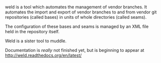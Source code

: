 weld is a tool which automates the management of vendor branches. It automates the import and export of vendor branches to and from vendor git repositories (called bases) in units of whole directories (called seams).

The configuration of these bases and seams is managed by an XML file held in the repository itself.

Weld is a sister tool to muddle.

Documentation is _really_ not finished yet, but is beginning to appear at http://weld.readthedocs.org/en/latest/